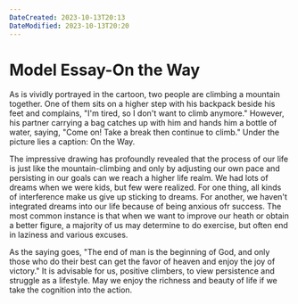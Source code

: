 ```yaml
---
DateCreated: 2023-10-13T20:13
DateModified: 2023-10-13T20:20
---
```

# Model Essay-On the Way

As is vividly portrayed in the cartoon, two people are climbing a mountain together. One of them sits on a higher step with his backpack beside his feet and complains, "I'm tired, so I don't want to climb anymore." However, his partner carrying a bag catches up with him and hands him a bottle of water, saying, "Come on! Take a break then continue to climb." Under the picture lies a caption: On the Way.

The impressive drawing has profoundly revealed that the process of our life is just like the mountain-climbing and only by adjusting our own pace and persisting in our goals can we reach a higher life realm. We had lots of dreams when we were kids, but few were realized. For one thing, all kinds of interference make us give up sticking to dreams. For another, we haven't integrated dreams into our life because of being anxious ofr success. The most common instance is that when we want to improve our heath or obtain a better figure, a majority of us may determine to do exercise, but often end in laziness and various excuses.

As the saying goes, "The end of man is the beginning of God, and only those who do their best can get the favor of heaven and enjoy the joy of victory." It is advisable for us, positive climbers, to view persistence and struggle as a lifestyle. May we enjoy the richness and beauty of life if we take the cognition into the action.
